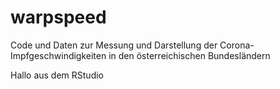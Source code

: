 # warpspeed
Code und Daten zur Messung  und Darstellung der Corona-Impfgeschwindigkeiten in den österreichischen Bundesländern

Hallo aus dem RStudio